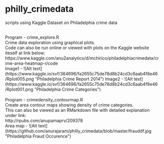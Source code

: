 # philly_crimedata
scripts using Kaggle Dataset on Philadelphia crime data

<br />
Program - crime_explore.R <br />
Crime data exploration using graphical plots. <br />
Code can also be run online or viewed with plots on the Kaggle website iteself at link below: <br />
https://www.kaggle.com/anu2analytics/d/mchirico/philadelphiacrimedata/crime-area-heatmap-r/code <br />
Image1 - ![Alt text](https://www.kaggle.io/svf/364696/fa2655c75de78d8b24cd3c6aab4f8e46/Rplot005.png "Philadelphia Crime Report 2014") 
Image2 - ![Alt text](https://www.kaggle.io/svf/364696/fa2655c75de78d8b24cd3c6aab4f8e46/Rplot001.png "Philadelphia Crime Categories") 

<br />
<br />
Program - crimedensity_contourmap.R <br />
Create area contour maps showing density of crime categories. <br />
This can also be viewed as an RMarkdown file with detailed explanation under link: <br />
http://rpubs.com/anupamaprv/209378 <br />
Area map - ![Alt text](https://github.com/anurajaram/philly_crimedata/blob/master/frauddf.jpg "Philadelphia Fraud Occurence") 

